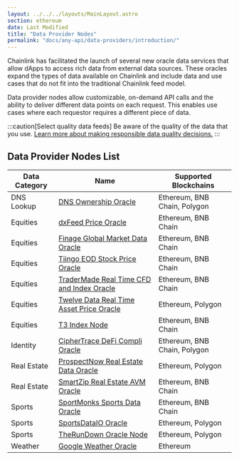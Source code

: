 ```yaml
---
layout: ../../../layouts/MainLayout.astro
section: ethereum
date: Last Modified
title: "Data Provider Nodes"
permalink: "docs/any-api/data-providers/introduction/"
---
```


Chainlink has facilitated the launch of several new oracle data services that allow dApps to access rich data from external data sources. These oracles expand the types of data available on Chainlink and include data and use cases that do not fit into the traditional Chainlink feed model.

Data provider nodes allow customizable, on-demand API calls and the ability to deliver different data points on each request. This enables use cases where each requestor requires a different piece of data.

:::caution[Select quality data feeds]
Be aware of the quality of the data that you use. [Learn more about making responsible data quality decisions.](/data-feeds/selecting-data-feeds/)
:::

## Data Provider Nodes List

| Data Category | Name                                                                                             | Supported Blockchains        |
| ------------- | ------------------------------------------------------------------------------------------------ | ---------------------------- |
| DNS Lookup    | [DNS Ownership Oracle](/any-api/data-providers/dns-ownership/)                                   | Ethereum, BNB Chain, Polygon |
| Equities      | [dxFeed Price Oracle](https://market.link/nodes/dxFeed/integrations)                             | Ethereum, BNB Chain          |
| Equities      | [Finage Global Market Data Oracle](https://market.link/nodes/Finage/integrations)                | Ethereum, BNB Chain          |
| Equities      | [Tiingo EOD Stock Price Oracle](https://market.link/nodes/Tiingo/integrations)                   | Ethereum, BNB Chain          |
| Equities      | [TraderMade Real Time CFD and Index Oracle](https://market.link/nodes/TraderMade/integrations)   | Ethereum, BNB Chain          |
| Equities      | [Twelve Data Real Time Asset Price Oracle](https://market.link/nodes/Twelve%20Data/integrations) | Ethereum, Polygon            |
| Equities      | [T3 Index Node](https://market.link/nodes/Twelve%20Data/integrations)                            | Ethereum, BNB Chain          |
| Identity      | [CipherTrace DeFi Compli Oracle](https://market.link/nodes/CipherTrace/integrations)             | Ethereum, BNB Chain, Polygon |
| Real Estate   | [ProspectNow Real Estate Data Oracle](https://market.link/nodes/ProspectNow/integrations)        | Ethereum, Polygon            |
| Real Estate   | [SmartZip Real Estate AVM Oracle](https://market.link/nodes/SmartZip/integrations)               | Ethereum, BNB Chain          |
| Sports        | [SportMonks Sports Data Oracle](https://market.link/nodes/SportMonks/integrations)               | Ethereum, BNB Chain          |
| Sports        | [SportsDataIO Oracle](https://market.link/nodes/SportsDataIO/integrations)                       | Ethereum, Polygon            |
| Sports        | [TheRunDown Oracle Node](https://market.link/nodes/TheRundown/integrations)                      | Ethereum, Polygon            |
| Weather       | [Google Weather Oracle](/any-api/data-providers/google-weather/)                                 | Ethereum                     |

